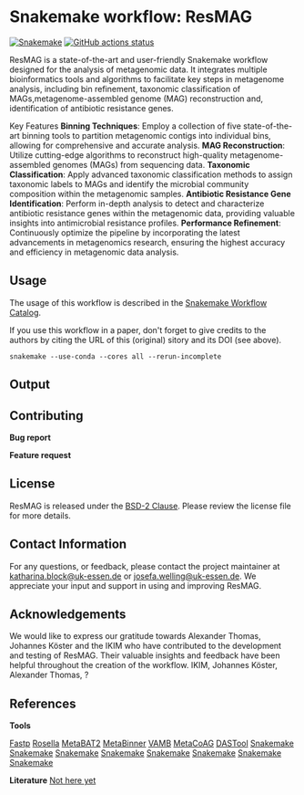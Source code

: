 # Snakemake workflow: ResMAG

[![Snakemake](https://img.shields.io/badge/snakemake-≥6.3.0-brightgreen.svg)](https://snakemake.github.io)
[![GitHub actions status](https://github.com/<owner>/<repo>/workflows/Tests/badge.svg?branch=main)](https://github.com/<owner>/<repo>/actions?query=branch%3Amain+workflow%3ATests)


ResMAG is a state-of-the-art and user-friendly Snakemake workflow designed for the analysis of metagenomic data. It integrates multiple bioinformatics tools and algorithms to facilitate key steps in metagenome analysis, including bin refinement, taxonomic classification of MAGs,metagenome-assembled genome (MAG) reconstruction and, identification of antibiotic resistance genes.

Key Features
**Binning Techniques**: Employ a collection of five state-of-the-art binning tools to partition metagenomic contigs into individual bins, allowing for comprehensive and accurate analysis.
**MAG Reconstruction**: Utilize cutting-edge algorithms to reconstruct high-quality metagenome-assembled genomes (MAGs) from sequencing data.
**Taxonomic Classification**: Apply advanced taxonomic classification methods to assign taxonomic labels to MAGs and identify the microbial community composition within the metagenomic samples.
**Antibiotic Resistance Gene Identification**: Perform in-depth analysis to detect and characterize antibiotic resistance genes within the metagenomic data, providing valuable insights into antimicrobial resistance profiles.
**Performance Refinement**: Continuously optimize the pipeline by incorporating the latest advancements in metagenomics research, ensuring the highest accuracy and efficiency in metagenomic data analysis.


## Usage

The usage of this workflow is described in the [Snakemake Workflow Catalog](https://snakemake.github.io/snakemake-workflow-catalog/?usage=<owner>%2F<repo>).

If you use this workflow in a paper, don't forget to give credits to the authors by citing the URL of this (original) <repo>sitory and its DOI (see above).

```snakemake --use-conda --cores all --rerun-incomplete```


## Output

## Contributing

**Bug report**

**Feature request**

## License

ResMAG is released under the [BSD-2 Clause](https://www.open-xchange.com/hubfs/2_Clause_BSD_License.pdf?hsLang=en). Please review the license file for more details.

## Contact Information

For any questions, or feedback, please contact the project maintainer at katharina.block@uk-essen.de or josefa.welling@uk-essen.de. We appreciate your input and support in using and improving ResMAG.

## Acknowledgements

We would like to express our gratitude towards Alexander Thomas, Johannes Köster and the IKIM who have contributed to the development and testing of ResMAG. Their valuable insights and feedback have been helpful throughout the creation of the workflow.
IKIM, Johannes Köster, Alexander Thomas, ?

## References

**Tools**

[Fastp](https://snakemake.github.io)
[Rosella](https://snakemake.github.io)
[MetaBAT2](https://snakemake.github.io)
[MetaBinner](https://snakemake.github.io)
[VAMB](https://snakemake.github.io)
[MetaCoAG](https://snakemake.github.io)
[DASTool](https://snakemake.github.io)
[Snakemake](https://snakemake.github.io)
[Snakemake](https://snakemake.github.io)
[Snakemake](https://snakemake.github.io)
[Snakemake](https://snakemake.github.io)
[Snakemake](https://snakemake.github.io)
[Snakemake](https://snakemake.github.io)
[Snakemake](https://snakemake.github.io)
[Snakemake](https://snakemake.github.io)


**Literature**
[Not here yet](https://www.lipsum.com/feed/html)